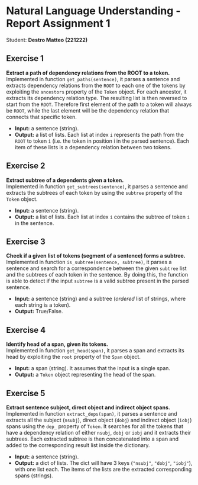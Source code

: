 # Natural Language Understanding - Report Assignment 1 
Student: **Destro Matteo (221222)**

## Exercise 1
**Extract a path of dependency relations from the ROOT to a token.** \
Implemented in function `get_paths(sentence)`, it parses a sentence and extracts dependency relations from the `ROOT` to each one of the tokens by exploiting the `ancestors` property of the `Token` object. For each ancestor, it extracts its dependency relation type. The resulting list is then reversed to start from the `ROOT`. Therefore first element of the path to a token will always be `ROOT`, while the last element will be the dependency relation that connects that specific token.
- **Input:** a sentence (string).
- **Output:** a list of lists. Each list at index `i` represents the path from the `ROOT` to token `i` (i.e. the token in position i in the parsed sentence). Each item of these lists is a dependency relation between two tokens.

## Exercise 2
**Extract subtree of a dependents given a token.** \
Implemented in function `get_subtrees(sentence)`, it parses a sentence and extracts the subtrees of each token by using the `subtree` property of the `Token` object.
- **Input:** a sentence (string).
- **Output:** a list of lists. Each list at index `i` contains the subtree of token `i` in the sentence.

## Exercise 3
**Check if a given list of tokens (segment of a sentence) forms a subtree.** \
Implemented in function `is_subtree(sentence, subtree)`, it parses a sentence and search for a correspondence between the given `subtree` list and the subtrees of each token in the sentence. By doing this, the function is able to detect if the input `subtree` is a valid subtree present in the parsed sentence. 
- **Input:** a sentence (string) and a subtree (*ordered* list of strings, where each string is a token).
- **Output:** True/False.

## Exercise 4
**Identify head of a span, given its tokens.** \
Implemented in function `get_head(span)`, it parses a span and extracts its head by exploiting the `root` property of the `Span` object.
- **Input:** a span (string). It assumes that the input is a single span.
- **Output:** a `Token` object representing the head of the span.

## Exercise 5
**Extract sentence subject, direct object and indirect object spans.** \
Implemented in function `extract_deps(span)`, it parses a sentence and extracts all the subject (`nsubj`), direct object (`dobj`) and indirect object (`iobj`) spans using the `dep_` property of `Token`. It searches for all the tokens that have a dependency relation of either `nsubj`, `dobj` or `iobj` and it extracts their subtrees. Each extracted subtree is then concatenated into a span and added to the corresponding result list inside the dictionary.
- **Input:** a sentence (string).
- **Output:** a dict of lists. The dict will have 3 keys (`"nsubj"`, `"dobj"`, `"iobj"`), with one list each. The items of the lists are the extracted corresponding spans (strings).